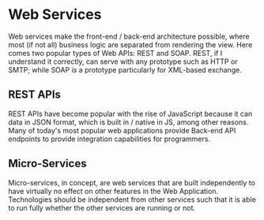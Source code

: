# Web Services

Web services make the front-end / back-end architecture possible, where most (if not all) business logic are separated from rendering the view. Here comes two popular types of Web APIs: REST and SOAP. REST, if I understand it correctly, can serve with any prototype such as HTTP or SMTP; while SOAP *is* a prototype particularly for XML-based exchange.

## REST APIs

REST APIs have become popular with the rise of JavaScript because it can data in JSON format, which is built in / native in JS, among other reasons. Many of today's most popular web applications provide Back-end API endpoints to provide integration capabilities for programmers.

## Micro-Services

Micro-services, in concept, are web services that are built independently to have virtually no effect on other features in the Web Application. Technologies should be independent from other services such that it is able to run fully whether the other services are running or not.
